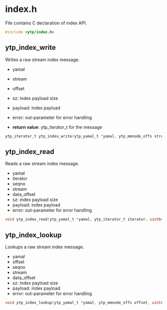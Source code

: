 # index.h

File contains C declaration of index API.

```c
#include <ytp/index.h>
```

## ytp_index_write

Writes a raw stream index message. 
- yamal
- stream
- offset
- sz: index payload size 
- payload: index payload 
- error: out-parameter for error handling 

- **return value**: ytp_iterator_t for the message

```c
ytp_iterator_t ytp_index_write(ytp_yamal_t *yamal, ytp_mmnode_offs stream, ytp_mmnode_offs offset, size_t sz, const void *payload, fmc_error_t **error)
```

## ytp_index_read

Reads a raw stream index message. 
- yamal
- iterator
- seqno
- stream
- data_offset
- sz: index payload size 
- payload: index payload 
- error: out-parameter for error handling

```c
void ytp_index_read(ytp_yamal_t *yamal, ytp_iterator_t iterator, uint64_t *seqno, ytp_mmnode_offs *stream, ytp_mmnode_offs *data_offset, size_t *sz, const char **payload, fmc_error_t **error)
```

## ytp_index_lookup

Lookups a raw stream index message. 
- yamal
- offset
- seqno
- stream
- data_offset
- sz: index payload size 
- payload: index payload 
- error: out-parameter for error handling

```c
void ytp_index_lookup(ytp_yamal_t *yamal, ytp_mmnode_offs offset, uint64_t *seqno, ytp_mmnode_offs *stream, ytp_mmnode_offs *data_offset, size_t *sz, const char **payload, fmc_error_t **error)
```

